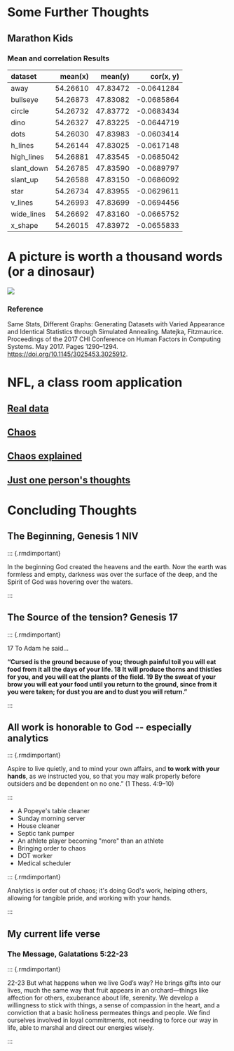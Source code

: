 # Some Further Thoughts

## Marathon Kids

### Mean and correlation Results


|dataset    |  mean(x)|  mean(y)|  cor(x, y)|
|:----------|--------:|--------:|----------:|
|away       | 54.26610| 47.83472| -0.0641284|
|bullseye   | 54.26873| 47.83082| -0.0685864|
|circle     | 54.26732| 47.83772| -0.0683434|
|dino       | 54.26327| 47.83225| -0.0644719|
|dots       | 54.26030| 47.83983| -0.0603414|
|h_lines    | 54.26144| 47.83025| -0.0617148|
|high_lines | 54.26881| 47.83545| -0.0685042|
|slant_down | 54.26785| 47.83590| -0.0689797|
|slant_up   | 54.26588| 47.83150| -0.0686092|
|star       | 54.26734| 47.83955| -0.0629611|
|v_lines    | 54.26993| 47.83699| -0.0694456|
|wide_lines | 54.26692| 47.83160| -0.0665752|
|x_shape    | 54.26015| 47.83972| -0.0655833|


# A picture is worth a thousand words (**or a dinosaur**)

![](07-final_files/figure-epub3/unnamed-chunk-2-1.png)<!-- -->

### Reference

Same Stats, Different Graphs: Generating Datasets with Varied Appearance and Identical Statistics through Simulated Annealing.  Matejka,  Fitzmaurice. Proceedings of the 2017 CHI Conference on Human Factors in Computing Systems. May 2017. Pages 1290–1294. https://doi.org/10.1145/3025453.3025912.

# NFL, a class room application

## [Real data](https://github.com/nflverse/nflverse-data/releases/tag/pbp)

## [Chaos](https://www.sportingnews.com/us/nfl/news/nfl-fourth-down-conversion-chart-rate-by-distance/vofkeub6xwms6imajxqkfipp)

## [Chaos explained](https://www.nflfastr.com/articles/field_descriptions.html)

## [Just one person's thoughts](https://rpubs.com/afuecker/727520)

# Concluding Thoughts

## The Beginning,  Genesis 1 NIV

::: {.rmdimportant}

In the beginning God created the heavens and the earth.  Now the earth was formless and empty, darkness was over the surface of the deep, and the Spirit of God was hovering over the waters.

:::

## The Source of the tension?  Genesis 17

::: {.rmdimportant}

17 To Adam he said...

**“Cursed is the ground because of you;
    through painful toil you will eat food from it
    all the days of your life.
18 It will produce thorns and thistles for you,
    and you will eat the plants of the field.
19 By the sweat of your brow
    you will eat your food
until you return to the ground,
    since from it you were taken;
for dust you are
    and to dust you will return.”**
    
::: 

## All work is honorable to God -- especially **analytics**

::: {.rmdimportant}

Aspire to live quietly, and to mind your own affairs, and **to work with your hands**, as we instructed you, so that you may walk properly before outsiders and be dependent on no one.” (1 Thess. 4:9–10)

:::

- A Popeye's table cleaner
- Sunday morning server
- House cleaner
- Septic tank pumper
- An athlete player becoming "more" than an athlete 
- Bringing order to chaos
- DOT worker
- Medical scheduler

::: {.rmdimportant}

Analytics is order out of chaos; it's doing God's work, helping others, allowing for tangible pride, and working with your hands.

:::

## My current life verse

### The Message, Galatations 5:22-23

::: {.rmdimportant}


22-23 But what happens when we live God’s way? He brings gifts into our lives, much the same way that fruit appears in an orchard—things like affection for others, exuberance about life, serenity. We develop a willingness to stick with things, a sense of compassion in the heart, and a conviction that a basic holiness permeates things and people. We find ourselves involved in loyal commitments, not needing to force our way in life, able to marshal and direct our energies wisely.

::: 
